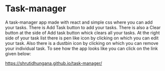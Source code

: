# Task-manager

A task-manager app made with react and simple css where you can add your tasks. There is Add Task button to add your tasks. There is also a Clear button at the side of Add task button whick clears all your tasks. At the right side of your task list there is pen like icon by clicking on which you can edit your task. Also there is a dustbin icon by clicking on which you can remove your individual task. To see how the app looks like you can click on the link given below:

https://shrutidhungana.github.io/task-manager/
